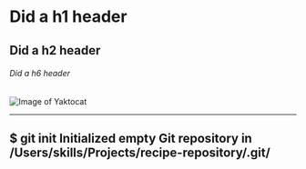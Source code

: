 # Did a h1 header
## Did a h2 header
###### Did a h6 header
![Image of Yaktocat](https://octodex.github.com/images/yaktocat.png)

--- 
$ git init
Initialized empty Git repository in /Users/skills/Projects/recipe-repository/.git/
---
